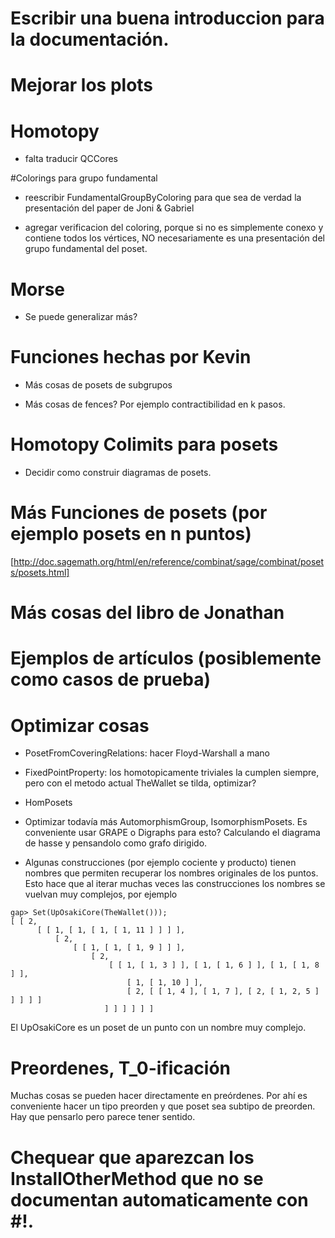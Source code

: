 # Escribir una buena introduccion para la documentación.

# Mejorar los plots

# Homotopy 

* falta traducir QCCores

#Colorings para grupo fundamental

* reescribir FundamentalGroupByColoring para que sea de verdad la presentación del paper de Joni & Gabriel

* agregar verificacion del coloring, porque si no es simplemente conexo y contiene todos los vértices, NO necesariamente es una presentación del grupo fundamental del poset.

# Morse
* Se puede generalizar más?

# Funciones hechas por Kevin

* Más cosas de posets de subgrupos

* Más cosas de fences? Por ejemplo contractibilidad en k pasos.

# Homotopy Colimits para posets

* Decidir como construir diagramas de posets.

# Más Funciones de posets (por ejemplo posets en n puntos)
[http://doc.sagemath.org/html/en/reference/combinat/sage/combinat/posets/posets.html]

# Más cosas del libro de Jonathan

# Ejemplos de artículos (posiblemente como casos de prueba)

# Optimizar cosas

* PosetFromCoveringRelations: hacer Floyd-Warshall a mano

* FixedPointProperty: los homotopicamente triviales la cumplen siempre, pero con el metodo actual TheWallet se tilda, optimizar?

* HomPosets

* Optimizar todavía más AutomorphismGroup, IsomorphismPosets. Es conveniente usar GRAPE o Digraphs para esto? Calculando el diagrama de hasse y pensandolo como grafo dirigido.

* Algunas construcciones (por ejemplo cociente y producto) tienen nombres que permiten recuperar los nombres originales de los puntos.
Esto hace que al iterar muchas veces las construcciones los nombres se vuelvan muy complejos, por ejemplo
```
gap> Set(UpOsakiCore(TheWallet()));
[ [ 2, 
      [ [ 1, [ 1, [ 1, [ 1, 11 ] ] ] ], 
          [ 2, 
              [ [ 1, [ 1, [ 1, 9 ] ] ], 
                  [ 2, 
                      [ [ 1, [ 1, 3 ] ], [ 1, [ 1, 6 ] ], [ 1, [ 1, 8 ] ], 
                          [ 1, [ 1, 10 ] ], 
                          [ 2, [ [ 1, 4 ], [ 1, 7 ], [ 2, [ 1, 2, 5 ] ] ] ] ] 
                     ] ] ] ] ] ]
```
El UpOsakiCore es un poset de un punto con un nombre muy complejo.

# Preordenes, T_0-ificación

Muchas cosas se pueden hacer directamente en preórdenes. Por ahí es conveniente hacer un tipo preorden y que poset sea subtipo de preorden. Hay que pensarlo pero parece tener sentido.


# Chequear que aparezcan los InstallOtherMethod que no se documentan automaticamente con #!.

